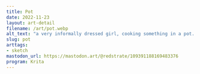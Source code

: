 ```yaml
---
title: Pot
date: 2022-11-23
layout: art-detail
filename: /art/pot.webp
alt_text: "a very informally dressed girl, cooking something in a pot. handling the pot (with her bare hands??) in her right hand, and a ladle near her mouth in the left. entire image is sketchy, grayscale"
slug: pot
arttags:
- sketch
mastodon_url: https://mastodon.art/@redstrate/109391188169483376
program: Krita
---
```

